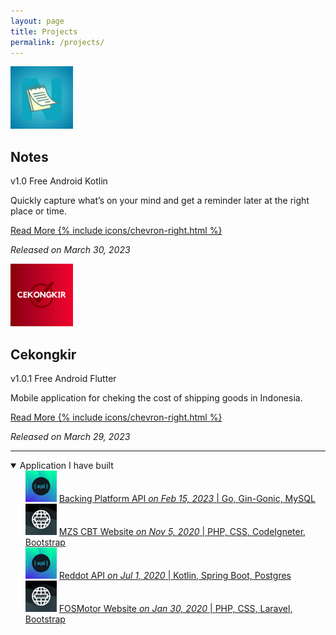 ```yaml
---
layout: page
title: Projects
permalink: /projects/
---
```


<div>
    <img src="../assets/apps/notes/notes.png" class="rounded" width="100" height="100">
    <h2>Notes</h2>
    <div>
        <span class="badge badge-pill">v1.0</span>
        <span class="badge badge-pill">Free</span>
        <span class="badge badge-pill">Android</span>
        <span class="badge badge-pill">Kotlin</span>
    </div>
    <p>Quickly capture what’s on your mind and get a reminder later at the right place or time.</p>
    <p><a href="/apps/notes">Read More {% include icons/chevron-right.html %}</a></p>
    <p class="text-muted"><i>Released on March 30, 2023</i></p>
</div>

<div>
    <img src="../assets/apps/cekongkir/cekongkir.png" class="rounded" width="100" height="100">
    <h2>Cekongkir</h2>
    <div>
        <span class="badge badge-pill">v1.0.1</span>
        <span class="badge badge-pill">Free</span>
        <span class="badge badge-pill">Android</span>
        <span class="badge badge-pill">Flutter</span>
    </div>
    <p>Mobile application for cheking the cost of shipping goods in Indonesia.</p>
    <p><a href="/apps/cekongkir">Read More {% include icons/chevron-right.html %}</a></p>
    <p class="text-muted"><i>Released on March 29, 2023</i></p>
</div>

<hr>

<details open>
<summary>Application I have built</summary>
<div class="app-icons">
    <ul style="list-style:none;margin-left:0;margin-top:0;margin-bottom:0;">
        <li>
            <img src="../assets/apps/default/api.png" class="rounded" width="50" height="50">
            <a href="https://github.com/gusrylmubarok/backing-platform-backend/" style="list-style:none;margin-left:0;margin-top:0;margin-bottom:0;" target="_blank">
                Backing Platform API <i>on Feb 15, 2023</i> | 
                <span class="text-muted">Go, Gin-Gonic, MySQL</span>
            </a>
        </li>
        <li>
            <img src="../assets/apps/default/web.png" class="rounded" width="50" height="50">
            <a href="http://toeflclass-mzssoftwarehouse.com/" style="list-style:none;margin-left:0;margin-top:0;margin-bottom:0;" target="_blank">
                MZS CBT Website <i>on Nov 5, 2020</i> | 
                <span class="text-muted">PHP, CSS, CodeIgneter, Bootstrap</span>
            </a>
        </li>
        <li>
            <img src="../assets/apps/default/api.png" class="rounded" width="50" height="50">
            <a href="https://github.com/gusrylmubarok/reddot/" style="list-style:none;margin-left:0;margin-top:0;margin-bottom:0;" target="_blank">
                Reddot API <i>on Jul 1, 2020</i> | 
                <span class="text-muted">Kotlin, Spring Boot, Postgres</span>
            </a>
        </li>
        <li>
            <img src="../assets/apps/default/web.png" class="rounded" width="50" height="50">
            <a href="https://fosmotor.com/" style="list-style:none;margin-left:0;margin-top:0;margin-bottom:0;" target="_blank">
                FOSMotor Website <i>on Jan 30, 2020</i> | 
                <span class="text-muted">PHP, CSS, Laravel, Bootstrap</span>
            </a>
        </li>
    </ul>
</div>
</details>
